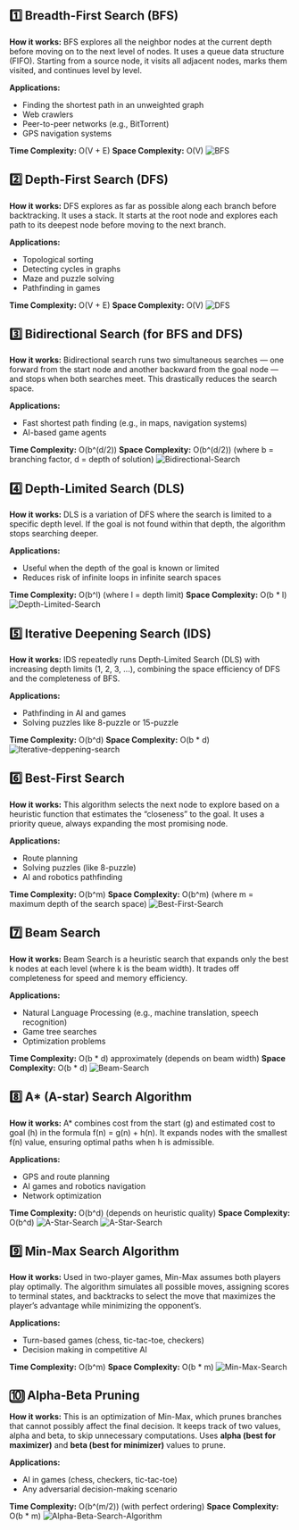 ## 1️⃣ Breadth-First Search (BFS)

**How it works:**
BFS explores all the neighbor nodes at the current depth before moving on to the next level of nodes. It uses a queue data structure (FIFO). Starting from a source node, it visits all adjacent nodes, marks them visited, and continues level by level.

**Applications:**
- Finding the shortest path in an unweighted graph
- Web crawlers
- Peer-to-peer networks (e.g., BitTorrent)
- GPS navigation systems

**Time Complexity:** O(V + E)
**Space Complexity:** O(V)
![BFS](<C:\Users\Lenovo\Desktop\AI Course\Algorithm Implementation\images\BFS output.png>)




## 2️⃣ Depth-First Search (DFS)

**How it works:**
DFS explores as far as possible along each branch before backtracking. It uses a stack. It starts at the root node and explores each path to its deepest node before moving to the next branch.

**Applications:**
- Topological sorting
- Detecting cycles in graphs
- Maze and puzzle solving
- Pathfinding in games

**Time Complexity:** O(V + E)
**Space Complexity:** O(V)
![DFS](<Algorithm Implementation\images\DFS output.png>)




## 3️⃣ Bidirectional Search (for BFS and DFS)

**How it works:**
Bidirectional search runs two simultaneous searches — one forward from the start node and another backward from the goal node — and stops when both searches meet. This drastically reduces the search space.

**Applications:**
- Fast shortest path finding (e.g., in maps, navigation systems)
- AI-based game agents

**Time Complexity:** O(b^(d/2))
**Space Complexity:** O(b^(d/2))
(where b = branching factor, d = depth of solution)
![Bidirectional-Search](<Algorithm Implementation\images\Bidirectional Search Output.png>)



## 4️⃣ Depth-Limited Search (DLS)

**How it works:**
DLS is a variation of DFS where the search is limited to a specific depth level. If the goal is not found within that depth, the algorithm stops searching deeper.

**Applications:**
- Useful when the depth of the goal is known or limited
- Reduces risk of infinite loops in infinite search spaces

**Time Complexity:** O(b^l) (where l = depth limit)
**Space Complexity:** O(b * l)
![Depth-Limited-Search](<Algorithm Implementation\images\Depth Limited Search Output.png>)



## 5️⃣ Iterative Deepening Search (IDS)

**How it works:**
IDS repeatedly runs Depth-Limited Search (DLS) with increasing depth limits (1, 2, 3, ...), combining the space efficiency of DFS and the completeness of BFS.

**Applications:**
- Pathfinding in AI and games
- Solving puzzles like 8-puzzle or 15-puzzle

**Time Complexity:** O(b^d)
**Space Complexity:** O(b * d)
![Iterative-deppening-search](<Algorithm Implementation\images\Iterativ Deepening Search Output.png>)




## 6️⃣ Best-First Search

**How it works:**
This algorithm selects the next node to explore based on a heuristic function that estimates the “closeness” to the goal. It uses a priority queue, always expanding the most promising node.

**Applications:**
- Route planning
- Solving puzzles (like 8-puzzle)
- AI and robotics pathfinding

**Time Complexity:** O(b^m)
**Space Complexity:** O(b^m)
(where m = maximum depth of the search space)
![Best-First-Search](<Algorithm Implementation\images\Best_first_search_output.png>)




## 7️⃣ Beam Search

**How it works:**
Beam Search is a heuristic search that expands only the best k nodes at each level (where k is the beam width). It trades off completeness for speed and memory efficiency.

**Applications:**
- Natural Language Processing (e.g., machine translation, speech recognition)
- Game tree searches
- Optimization problems

**Time Complexity:** O(b * d) approximately (depends on beam width)
**Space Complexity:** O(b * d)
![Beam-Search](<Algorithm Implementation\images\Beam_search_Output.png>)




## 8️⃣ A* (A-star) Search Algorithm

**How it works:**
A* combines cost from the start (g) and estimated cost to goal (h) in the formula f(n) = g(n) + h(n). It expands nodes with the smallest f(n) value, ensuring optimal paths when h is admissible.

**Applications:**
- GPS and route planning
- AI games and robotics navigation
- Network optimization

**Time Complexity:** O(b^d) (depends on heuristic quality)
**Space Complexity:** O(b^d)
![A-Star-Search](<Algorithm Implementation\images\A_Star_Search_Output1.png>)
![A-Star-Search](<Algorithm Implementation\images\A_Star_Search_Output2.png>)




## 9️⃣ Min-Max Search Algorithm

**How it works:**
Used in two-player games, Min-Max assumes both players play optimally. The algorithm simulates all possible moves, assigning scores to terminal states, and backtracks to select the move that maximizes the player’s advantage while minimizing the opponent’s.

**Applications:**
- Turn-based games (chess, tic-tac-toe, checkers)
- Decision making in competitive AI

**Time Complexity:** O(b^m)
**Space Complexity:** O(b * m)
![Min-Max-Search](<Algorithm Implementation\images\Min-Max-Output.png>)



## 🔟 Alpha-Beta Pruning

**How it works:**
This is an optimization of Min-Max, which prunes branches that cannot possibly affect the final decision. It keeps track of two values, alpha and beta, to skip unnecessary computations. Uses **alpha (best for maximizer)** and **beta (best for minimizer)** values to prune.

**Applications:**
- AI in games (chess, checkers, tic-tac-toe)
- Any adversarial decision-making scenario

**Time Complexity:** O(b^(m/2)) (with perfect ordering)
**Space Complexity:** O(b * m)
![Alpha-Beta-Search-Algorithm](<Algorithm Implementation\images\Alpha-Beta-Output.png>)